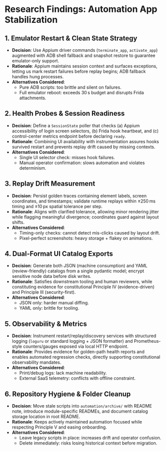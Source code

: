 # Research Findings: Automation App Stabilization

## 1. Emulator Restart & Clean State Strategy
- **Decision**: Use Appium driver commands (`terminate_app`, `activate_app`) augmented with ADB shell fallback and snapshot restore to guarantee emulator-only support.
- **Rationale**: Appium maintains session context and surfaces exceptions, letting us mark restart failures before replay begins; ADB fallback handles hung processes.
- **Alternatives Considered**:
  - Pure ADB scripts: too brittle and silent on failures.
  - Full emulator reboot: exceeds 30 s budget and disrupts Frida attachments.

## 2. Health Probes & Session Readiness
- **Decision**: Define a `SessionState` poller that checks (a) Appium accessibility of login screen selectors, (b) Frida hook heartbeat, and (c) control-center metrics endpoint before declaring `ready`.
- **Rationale**: Combining UI availability with instrumentation assures hooks survived restart and prevents replay drift caused by missing contexts.
- **Alternatives Considered**:
  - Single UI selector check: misses hook failures.
  - Manual operator confirmation: slows automation and violates determinism.

## 3. Replay Drift Measurement
- **Decision**: Persist golden traces containing element labels, screen coordinates, and timestamps; validate runtime replays within ±250 ms timing and ±10 px spatial tolerance per step.
- **Rationale**: Aligns with clarified tolerance, allowing minor rendering jitter while flagging meaningful divergence; coordinates guard against layout shifts.
- **Alternatives Considered**:
  - Timing-only checks: cannot detect mis-clicks caused by layout drift.
  - Pixel-perfect screenshots: heavy storage + flakey on animations.

## 4. Dual-Format UI Catalog Exports
- **Decision**: Generate both JSON (machine consumption) and YAML (review-friendly) catalogs from a single pydantic model; encrypt sensitive node data before disk writes.
- **Rationale**: Satisfies downstream tooling and human reviewers, while constituting evidence for constitutional Principle IV (evidence-driven) and Principle III (security-first).
- **Alternatives Considered**:
  - JSON only: harder manual diffing.
  - YAML only: brittle for tooling.

## 5. Observability & Metrics
- **Decision**: Instrument restart/replay/discovery services with structured logging (`loguru` or standard logging + JSON formatter) and Prometheus-style counters/gauges exposed via local HTTP endpoint.
- **Rationale**: Provides evidence for golden-path health reports and enables automated regression checks, directly supporting constitutional observability mandates.
- **Alternatives Considered**:
  - Print/debug logs: lack machine readability.
  - External SaaS telemetry: conflicts with offline constraint.

## 6. Repository Hygiene & Folder Cleanup
- **Decision**: Move stale scripts into `automation/archive/` with README note, introduce module-specific READMEs, and document catalog storage location in root README.
- **Rationale**: Keeps actively maintained automation focused while respecting Principle V and easing onboarding.
- **Alternatives Considered**:
  - Leave legacy scripts in place: increases drift and operator confusion.
  - Delete immediately: risks losing historical context before migration.
